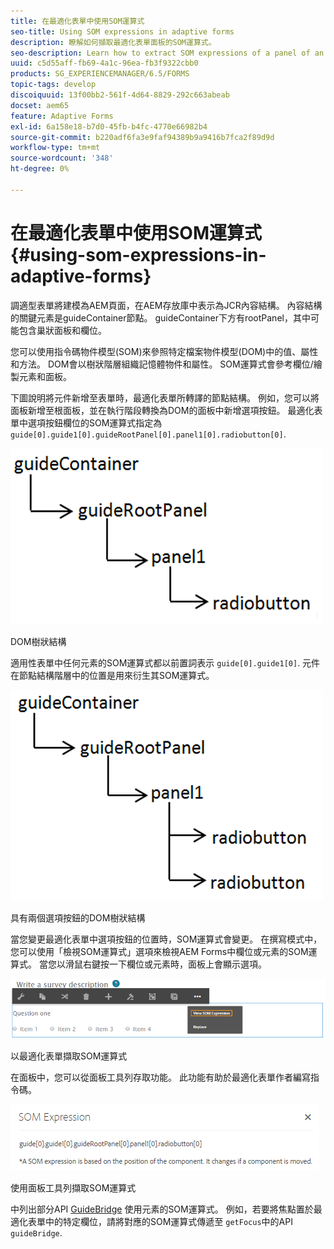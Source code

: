 ```yaml
---
title: 在最適化表單中使用SOM運算式
seo-title: Using SOM expressions in adaptive forms
description: 瞭解如何擷取最適化表單面板的SOM運算式。
seo-description: Learn how to extract SOM expressions of a panel of an adaptive form.
uuid: c5d55aff-fb69-4a1c-96ea-fb3f9322cbb0
products: SG_EXPERIENCEMANAGER/6.5/FORMS
topic-tags: develop
discoiquuid: 13f00bb2-561f-4d64-8829-292c663abeab
docset: aem65
feature: Adaptive Forms
exl-id: 6a158e18-b7d0-45fb-b4fc-4770e66982b4
source-git-commit: b220adf6fa3e9faf94389b9a9416b7fca2f89d9d
workflow-type: tm+mt
source-wordcount: '348'
ht-degree: 0%

---
```


# 在最適化表單中使用SOM運算式{#using-som-expressions-in-adaptive-forms}

調適型表單將建模為AEM頁面，在AEM存放庫中表示為JCR內容結構。 內容結構的關鍵元素是guideContainer節點。 guideContainer下方有rootPanel，其中可能包含巢狀面板和欄位。

您可以使用指令碼物件模型(SOM)來參照特定檔案物件模型(DOM)中的值、屬性和方法。 DOM會以樹狀階層組織記憶體物件和屬性。 SOM運算式會參考欄位/繪製元素和面板。

下圖說明將元件新增至表單時，最適化表單所轉譯的節點結構。 例如，您可以將面板新增至根面板，並在執行階段轉換為DOM的面板中新增選項按鈕。 最適化表單中選項按鈕欄位的SOM運算式指定為 `guide[0].guide1[0].guideRootPanel[0].panel1[0].radiobutton[0]`.

![DOM樹狀結構](assets/hierarchy.png)

DOM樹狀結構

適用性表單中任何元素的SOM運算式都以前置詞表示 `guide[0].guide1[0]`. 元件在節點結構階層中的位置是用來衍生其SOM運算式。

![具有兩個選項按鈕的DOM樹狀結構](assets/hierarchy_radio_button.png)

具有兩個選項按鈕的DOM樹狀結構

當您變更最適化表單中選項按鈕的位置時，SOM運算式會變更。 在撰寫模式中，您可以使用「檢視SOM運算式」選項來檢視AEM Forms中欄位或元素的SOM運算式。 當您以滑鼠右鍵按一下欄位或元素時，面板上會顯示選項。

![以最適化表單擷取SOM運算式](assets/som-expressions.png)

以最適化表單擷取SOM運算式

在面板中，您可以從面板工具列存取功能。 此功能有助於最適化表單作者編寫指令碼。

![使用面板工具列擷取SOM運算式](assets/som-expression.png)

使用面板工具列擷取SOM運算式

中列出部分API [GuideBridge](https://helpx.adobe.com/aem-forms/6/javascript-api/GuideBridge.html) 使用元素的SOM運算式。 例如，若要將焦點置於最適化表單中的特定欄位，請將對應的SOM運算式傳遞至 `getFocus`中的API `guideBridge`.
